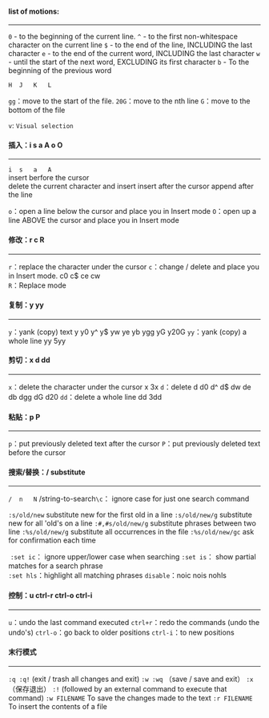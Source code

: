 #### list of motions:

---

`0` - to the beginning of the current line.
`^` - to the first non-whitespace character on the current line
`$` - to the end of the line, INCLUDING the last character
`e` - to the end of the current word, INCLUDING the last character
`w` - until the start of the next word, EXCLUDING its first character
`b` - To the beginning of the previous word

`H	J	K	L`

`gg`：move to the start of the file.
`20G`：move to the nth line
`G`：move to the bottom of the file

`v`:	`Visual selection`


#### 插入：i	s	a	A	o	O

---

`i	s	a	A`		
	insert berfore the cursor	
	delete the current character and insert	
	insert after the cursor
	append after the line

`o`：open a line below the cursor and place you in Insert mode
`O`：open up a line ABOVE the cursor and place you in Insert mode

#### 修改：r	c	R	

---

`r`：replace the character under the cursor
`c`：change / delete and place you in Insert mode.		c0	c$	ce	cw	
`R`：Replace mode 

#### 复制：y	yy

---

`y`：yank (copy) text							y	y0	y^	y$	yw	ye	yb	ygg	yG	y20G
`yy`：yank (copy) a whole line		   yy	5yy	

#### 剪切：x	d	dd

---

`x`：delete the character under the cursor			x	3x
`d`：delete											d	d0	d^	d$	dw	de	db	dgg	dG	d20	
`dd`：delete a whole line				   dd	3dd															 

#### 粘贴：p	P

---

`p`：put previously deleted text after the cursor
`P`：put previously deleted text before the cursor

#### 搜索/替换：/	substitute

---

`/	n	N`
	/string-to-search`\c`： ignore case for just one search command

`:s/old/new`							substitute new for the first old in a line
`:s/old/new/g`						substitute new for all 'old's on a line
`:#,#s/old/new/g`				  substitute phrases between two line
`:%s/old/new/g`					  substitute all occurrences in the file
`:%s/old/new/gc`					ask for confirmation each time

​	`:set ic`：  ignore upper/lower case when searching
​	`:set is`：  show partial matches for a search phrase				
​	`:set hls`：highlight all matching phrases
​	`disable`：noic	nois	nohls

#### 控制：u	ctrl-r	ctrl-o	ctrl-i

---

`u`：undo the last command executed
`ctrl+r`：redo the commands (undo the undo's)
`ctrl-o`：go back to older positions
`ctrl-i`：to new positions

#### 末行模式

---

`:q	:q!`						   (exit	/	trash all changes and exit)
`:w	:wq`						（save	/	save and exit）
`:x`				  				（保存退出）
`:!`									(followed by an external command to execute that command)
`:w FILENAME`				  To save the changes made to the text
`:r FILENAME`	  			To insert the contents of a file

